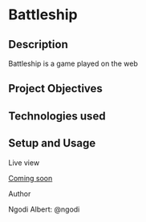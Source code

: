 Battleship
==========

Description
-----------

Battleship is a game played on the web

Project Objectives
------------------

Technologies used
-----------------

Setup and Usage
---------------

Live view

[Coming soon](#)

Author

Ngodi Albert: @ngodi